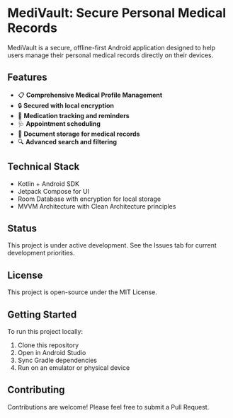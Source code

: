 # MediVault: Secure Personal Medical Records

MediVault is a secure, offline-first Android application designed to help users manage their personal medical records directly on their devices.

## Features

- 📋 **Comprehensive Medical Profile Management**
- 🔒 **Secured with local encryption**
- 💉 **Medication tracking and reminders**
- 🩺 **Appointment scheduling**
- 📄 **Document storage for medical records**
- 🔍 **Advanced search and filtering**

## Technical Stack

- Kotlin + Android SDK
- Jetpack Compose for UI
- Room Database with encryption for local storage
- MVVM Architecture with Clean Architecture principles

## Status

This project is under active development. See the Issues tab for current development priorities.

## License

This project is open-source under the MIT License.

## Getting Started

To run this project locally:

1. Clone this repository
2. Open in Android Studio
3. Sync Gradle dependencies
4. Run on an emulator or physical device

## Contributing

Contributions are welcome! Please feel free to submit a Pull Request. 